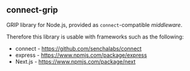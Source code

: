 ## connect-grip

GRIP library for Node.js, provided as `connect`-compatible _middleware_.

Therefore this library is usable with frameworks such as the following:

* connect - https://github.com/senchalabs/connect
* express - https://www.npmjs.com/package/express
* Next.js - https://www.npmjs.com/package/next

